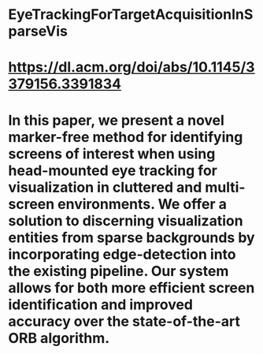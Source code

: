 # EyeTrackingForTargetAcquisitionInSparseVis
# https://dl.acm.org/doi/abs/10.1145/3379156.3391834
# In this paper, we present a novel marker-free method for identifying screens of interest when using head-mounted eye tracking for visualization in cluttered and multi-screen environments. We offer a solution to discerning visualization entities from sparse backgrounds by incorporating edge-detection into the existing pipeline. Our system allows for both more efficient screen identification and improved accuracy over the state-of-the-art ORB algorithm.

